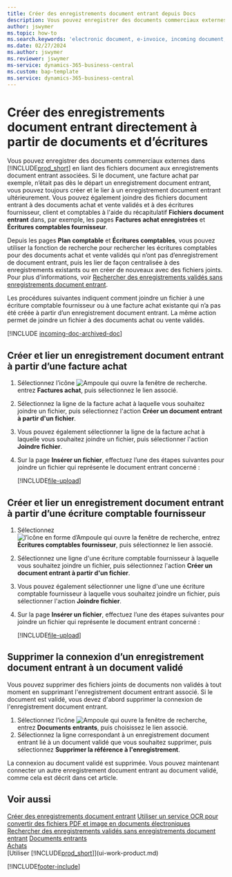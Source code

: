 ```yaml
---
title: Créer des enregistrements document entrant depuis Docs
description: Vous pouvez enregistrer des documents commerciaux externes en liant des fichiers document aux enregistrements document entrant associées.
author: jswymer
ms.topic: how-to
ms.search.keywords: 'electronic document, e-invoice, incoming document, OCR, ecommerce, document exchange, import invoice'
ms.date: 02/27/2024
ms.author: jswymer
ms.reviewer: jswymer
ms-service: dynamics-365-business-central
ms.custom: bap-template
ms.service: dynamics-365-business-central
---
```

# Créer des enregistrements document entrant directement à partir de documents et d’écritures

Vous pouvez enregistrer des documents commerciaux externes dans [!INCLUDE[prod_short](includes/prod_short.md)] en liant des fichiers document aux enregistrements document entrant associées. Si le document, une facture achat par exemple, n’était pas dès le départ un enregistrement document entrant, vous pouvez toujours créer et le lier à un enregistrement document entrant ultérieurement. Vous pouvez également joindre des fichiers document entrant à des documents achat et vente validés et à des écritures fournisseur, client et comptables à l'aide du récapitulatif **Fichiers document entrant** dans, par exemple, les pages **Factures achat enregistrées** et **Écritures comptables fournisseur**.

Depuis les pages **Plan comptable** et **Écritures comptables**, vous pouvez utiliser la fonction de recherche pour rechercher les écritures comptables pour des documents achat et vente validés qui n’ont pas d’enregistrement de document entrant, puis les lier de façon centralisée à des enregistrements existants ou en créer de nouveaux avec des fichiers joints. Pour plus d'informations, voir [Rechercher des enregistrements validés sans enregistrements document entrant](across-how-find-posted-documents-without-income-document-records.md).

Les procédures suivantes indiquent comment joindre un fichier à une écriture comptable fournisseur ou à une facture achat existante qui n’a pas été créée à partir d’un enregistrement document entrant. La même action permet de joindre un fichier à des documents achat ou vente validés.

[!INCLUDE [incoming-doc-archived-doc](includes/incoming-doc-archived-doc.md)]

## Créer et lier un enregistrement document entrant à partir d’une facture achat

1. Sélectionnez l’icône ![Ampoule qui ouvre la fenêtre de recherche.](media/ui-search/search_small.png "Dites-moi ce que vous voulez faire") entrez **Factures achat**, puis sélectionnez le lien associé.
2. Sélectionnez la ligne de la facture achat à laquelle vous souhaitez joindre un fichier, puis sélectionnez l'action **Créer un document entrant à partir d'un fichier**.
3. Vous pouvez également sélectionner la ligne de la facture achat à laquelle vous souhaitez joindre un fichier, puis sélectionner l'action **Joindre fichier**.
4. Sur la page **Insérer un fichier**, effectuez l’une des étapes suivantes pour joindre un fichier qui représente le document entrant concerné :

   [!INCLUDE[file-upload](includes/file-upload.md)]


## Créer et lier un enregistrement document entrant à partir d’une écriture comptable fournisseur

1. Sélectionnez ![l’icône en forme d’Ampoule qui ouvre la fenêtre de recherche](media/ui-search/search_small.png "Dites-moi ce que vous voulez faire"), entrez **Écritures comptables fournisseur**, puis sélectionnez le lien associé.
2. Sélectionnez une ligne d'une écriture comptable fournisseur à laquelle vous souhaitez joindre un fichier, puis sélectionnez l'action **Créer un document entrant à partir d'un fichier**.
3. Vous pouvez également sélectionner une ligne d'une une écriture comptable fournisseur à laquelle vous souhaitez joindre un fichier, puis sélectionner l'action **Joindre fichier**.
4. Sur la page **Insérer un fichier**, effectuez l’une des étapes suivantes pour joindre un fichier qui représente le document entrant concerné :

   [!INCLUDE[file-upload](includes/file-upload.md)]


## Supprimer la connexion d’un enregistrement document entrant à un document validé

Vous pouvez supprimer des fichiers joints de documents non validés à tout moment en supprimant l'enregistrement document entrant associé. Si le document est validé, vous devez d'abord supprimer la connexion de l'enregistrement document entrant.

1. Sélectionnez l’icône ![Ampoule qui ouvre la fenêtre de recherche](media/ui-search/search_small.png "Dites-moi ce que vous voulez faire"), entrez **Documents entrants**, puis choisissez le lien associé.
2. Sélectionnez la ligne correspondant à un enregistrement document entrant lié à un document validé que vous souhaitez supprimer, puis sélectionnez **Supprimer la référence à l'enregistrement**.

La connexion au document validé est supprimée. Vous pouvez maintenant connecter un autre enregistrement document entrant au document validé, comme cela est décrit dans cet article.

## Voir aussi

[Créer des enregistrements document entrant](across-how-create-income-document-records.md)
[Utiliser un service OCR pour convertir des fichiers PDF et image en documents électroniques](across-how-use-ocr-pdf-images-files.md)
[Rechercher des enregistrements validés sans enregistrements document entrant](across-how-find-posted-documents-without-income-document-records.md)
[Documents entrants](across-income-documents.md)  
[Achats](purchasing-manage-purchasing.md)  
[Utiliser [!INCLUDE[prod_short](includes/prod_short.md)]](ui-work-product.md)  


[!INCLUDE[footer-include](includes/footer-banner.md)]
